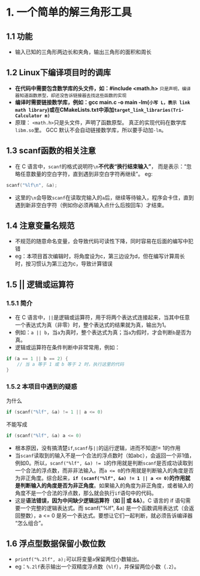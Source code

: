 # 1. 一个简单的解三角形工具
## 1.1 功能
- 输入已知的三角形两边长和夹角，输出三角形的面积和周长
## 1.2 Linux下编译项目时的调库
- **在代码中需要包含数学库的头文件，如：#include <math.h>** 
`只是声明，编译器知道函数原型，却还没告诉链接器去找这些函数的实现`
- **编译时需要链接数学库，例如：gcc main.c -o main -lm(`小写 L，表示 link math library`)或在CMakeLists.txt中添加`target_link_libraries(Tri-Calculator m)`**
- 原理：
`<math.h>`只是头文件，声明了函数原型。
真正的实现代码在数学库`libm.so`里。
GCC 默认不会自动链接数学库，所以要手动加`-lm`。
## 1.3 scanf函数的相关注意
- 在 C 语言中，`scanf`的格式说明符`\n`**不代表“换行结束输入”**，
而是表示：“忽略任意数量的空白字符，直到遇到非空白字符再继续”。
eg:
```c
scanf("%lf\n", &a);
```
- 这里的`\n`会导致`scanf`在读取完输入的`a`后，继续等待输入，程序会卡住，直到遇到新非空白字符（例如你必须再输入点什么后按回车）才结束。
## 1.4 注意变量名规范
- 不规范的随意命名变量，会导致代码可读性下降，同时容易在后面的编写中犯错
- eg：本项目首次编辑时，将角度设为c，第三边设为d，但在编写计算周长时，按习惯认为第三边为c，导致计算错误
## 1.5 || 逻辑或运算符
### 1.5.1 简介
- 在 C 语言中，`||`是逻辑或运算符，用于将两个表达式连接起来，当其中任意一个表达式为真（非零）时，整个表达式的结果就为真，输出为1。
- 例如：`a || b`，当`a`为真时，整个表达式为真；当`a`为假时，才会判断`b`是否为真。
- 逻辑或运算符在条件判断中非常常用，例如：
```c
if (a == 1 || b == 2) {
    // 当 a 等于 1 或 b 等于 2 时，执行这里的代码
}
```
### 1.5.2 本项目中遇到的疑惑
为什么
```c
if (scanf("%lf", &a) != 1 || a <= 0)
```
不能写成
```c
if (scanf("%lf", &a) a <= 0)
```
- 根本原因，没有搞清楚`if`,`scanf`与`||`的运行逻辑，进而不知道!= 1的作用
- 当`scanf`读取到的输入不是一个合法的浮点数时（如abc），会返回一个非1值，例如0。所以，`scanf("%lf", &a) != 1`的作用就是判断`scanf`是否成功读取到一个合法的浮点数，而非非法输入。而`a <= 0`的作用就是判断输入的角度是否为非正角度。综合起来，**`if (scanf("%lf", &a) != 1 || a <= 0)`的作用就是判断输入的角度是否为非正角度**。如果输入的角度为非正角度，或者输入的角度不是一个合法的浮点数，那么就会执行`if`语句中的代码。
- 这是**语法错误，因为中间缺少逻辑运算符（如 || 或 &&）**。C 语言的 if 语句需要一个完整的逻辑表达式。而 scanf("%lf", &a) 是一个函数调用表达式（会返回整数），a <= 0 是另一个表达式。要想让它们一起判断，就必须告诉编译器 “怎么组合”。
## 1.6 浮点型数据保留小数位数
- `printf("%.2lf", a);`可以将变量`a`保留两位小数输出。
- eg：`%.2lf`表示输出一个双精度浮点数（`%lf`），并保留两位小数（`.2`）。



